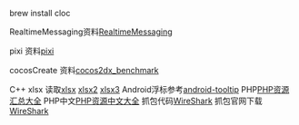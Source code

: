 brew install cloc

RealtimeMessaging资料[RealtimeMessaging](https://github.com/fhaoquan/RealtimeMessaging-Cocos2d-x)

pixi 资料[pixi](https://github.com/pixijs/pixi.js.git)

cocosCreate 资料[cocos2dx_benchmark](https://github.com/dualface/cocos2dx_benchmark.git)

C++ xlsx 读取[xlsx](https://github.com/fhaoquan/xlnt.git)
[xlsx2](https://github.com/fhaoquan/readxl.git)
[xlsx3](https://github.com/fhaoquan/xlsx_cpp.git)
Android浮标参考[android-tooltip](https://github.com/fhaoquan/android-tooltip.git)
PHP[PHP资源汇总大全](https://github.com/fhaoquan/awesome-php.git)
PHP中文[PHP资源中文大全](http://www.php100.com/html/dujia/2015/0105/8267.html)
抓包代码[WireShark](https://github.com/fhaoquan/wireshark)
抓包官网下载[WireShark](https://www.wireshark.org/download.html)